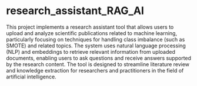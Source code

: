 # research_assistant_RAG_AI


This project implements a research assistant tool that allows users to upload and analyze scientific publications related to machine learning, particularly focusing on techniques for handling class imbalance (such as SMOTE) and related topics. The system uses natural language processing (NLP) and embeddings to retrieve relevant information from uploaded documents, enabling users to ask questions and receive answers supported by the research content. The tool is designed to streamline literature review and knowledge extraction for researchers and practitioners in the field of artificial intelligence.
 
